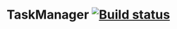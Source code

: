 # TaskManager [![Build status](https://ci.appveyor.com/api/projects/status/idjnek4q1n36kvbf?svg=true)](https://ci.appveyor.com/project/Alexander2327/taskmanager)